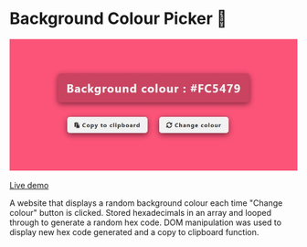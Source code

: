 # Background Colour Picker 🎨

![](../00-assets/images/projects/markdown/01-background-colour-picker.jpg)

[Live demo](https://vanillajs-only.netlify.app/01-background-colour-picker)

A website that displays a random background colour each time "Change colour" button is clicked. Stored hexadecimals in an array and looped through to generate a random hex code. DOM manipulation was used to display new hex code generated and a copy to clipboard function.
